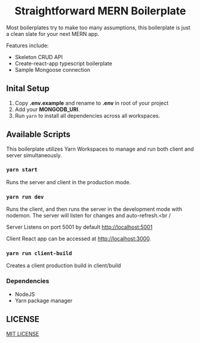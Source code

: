 <h1 align="center">Straightforward MERN Boilerplate</h1>

Most boilerplates try to make too many assumptions, 
this boilerplate is just a clean slate for your next MERN app.

Features include:
* Skeleton CRUD API
* Create-react-app typescript boilerplate
* Sample Mongoose connection

## Inital Setup
1. Copy **.env.example** and rename to **.env** in root of your project
2. Add your **MONGODB_URI**.
3. Run `yarn` to install all dependencies across all workspaces.

## Available Scripts

This boilerplate utilizes Yarn Workspaces to manage and run both client and server simultaneously.<br/>

### `yarn start`

Runs the server and client in the production mode.<br />

### `yarn run dev`

Runs the client, and then runs the server in the development mode with nodemon.
The server will listen for changes and auto-refresh.<br /

Server Listens on port 5001 by default [http://localhost:5001](http://localhost:5001)<br>

Client React app can be accessed at [http://localhost:3000](http://localhost:3000).

### `yarn run client-build`

Creates a client production build in client/build

### Dependencies

* NodeJS
* Yarn package manager

## LICENSE

[MIT LICENSE](LICENSE)
